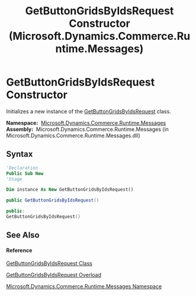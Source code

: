 ﻿---
title: GetButtonGridsByIdsRequest Constructor  (Microsoft.Dynamics.Commerce.Runtime.Messages)
TOCTitle: GetButtonGridsByIdsRequest Constructor
ms:assetid: M:Microsoft.Dynamics.Commerce.Runtime.Messages.GetButtonGridsByIdsRequest.#ctor
ms:mtpsurl: https://technet.microsoft.com/en-us/library/microsoft.dynamics.commerce.runtime.messages.getbuttongridsbyidsrequest.getbuttongridsbyidsrequest(v=AX.60)
ms:contentKeyID: 62208188
ms.date: 05/18/2015
mtps_version: v=AX.60
dev_langs:
- vb
- csharp
- c++
---

# GetButtonGridsByIdsRequest Constructor

Initializes a new instance of the [GetButtonGridsByIdsRequest](getbuttongridsbyidsrequest-class-microsoft-dynamics-commerce-runtime-messages.md) class.

**Namespace:**  [Microsoft.Dynamics.Commerce.Runtime.Messages](microsoft-dynamics-commerce-runtime-messages-namespace.md)  
**Assembly:**  Microsoft.Dynamics.Commerce.Runtime.Messages (in Microsoft.Dynamics.Commerce.Runtime.Messages.dll)

## Syntax

``` vb
'Declaration
Public Sub New
'Usage

Dim instance As New GetButtonGridsByIdsRequest()
```

``` csharp
public GetButtonGridsByIdsRequest()
```

``` c++
public:
GetButtonGridsByIdsRequest()
```

## See Also

#### Reference

[GetButtonGridsByIdsRequest Class](getbuttongridsbyidsrequest-class-microsoft-dynamics-commerce-runtime-messages.md)

[GetButtonGridsByIdsRequest Overload](getbuttongridsbyidsrequest-constructor-microsoft-dynamics-commerce-runtime-messages.md)

[Microsoft.Dynamics.Commerce.Runtime.Messages Namespace](microsoft-dynamics-commerce-runtime-messages-namespace.md)

